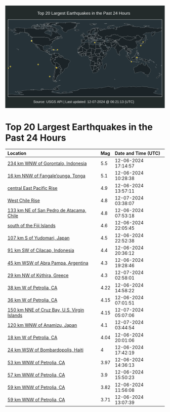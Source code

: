 ![Map](./map.png)

# Top 20 Largest Earthquakes in the Past 24 Hours

| Location | Mag | Date and Time (UTC) |
|:---|:---|:---|
| [234 km WNW of Gorontalo, Indonesia](https://earthquake.usgs.gov/earthquakes/eventpage/us7000nwmn) | 5.5 | 12-06-2024 17:14:57 |
| [16 km NNW of Fangale’ounga, Tonga](https://earthquake.usgs.gov/earthquakes/eventpage/us7000nwid) | 5.1 | 12-06-2024 10:28:38 |
| [central East Pacific Rise](https://earthquake.usgs.gov/earthquakes/eventpage/us7000nwks) | 4.9 | 12-06-2024 13:57:11 |
| [West Chile Rise](https://earthquake.usgs.gov/earthquakes/eventpage/us7000nwt0) | 4.8 | 12-07-2024 03:38:07 |
| [133 km NE of San Pedro de Atacama, Chile](https://earthquake.usgs.gov/earthquakes/eventpage/us7000nwhj) | 4.8 | 12-06-2024 07:53:18 |
| [south of the Fiji Islands](https://earthquake.usgs.gov/earthquakes/eventpage/us7000nwrf) | 4.6 | 12-06-2024 22:05:45 |
| [107 km S of Yudomari, Japan](https://earthquake.usgs.gov/earthquakes/eventpage/us7000nwrr) | 4.5 | 12-06-2024 22:52:38 |
| [91 km SW of Cilacap, Indonesia](https://earthquake.usgs.gov/earthquakes/eventpage/us7000nwqa) | 4.4 | 12-06-2024 20:36:12 |
| [45 km WSW of Abra Pampa, Argentina](https://earthquake.usgs.gov/earthquakes/eventpage/us7000nwpl) | 4.3 | 12-06-2024 19:28:46 |
| [29 km NW of Kýthira, Greece](https://earthquake.usgs.gov/earthquakes/eventpage/us7000nwsw) | 4.3 | 12-07-2024 02:58:01 |
| [38 km W of Petrolia, CA](https://earthquake.usgs.gov/earthquakes/eventpage/nc75097711) | 4.22 | 12-06-2024 14:58:22 |
| [36 km W of Petrolia, CA](https://earthquake.usgs.gov/earthquakes/eventpage/nc75097271) | 4.15 | 12-06-2024 07:01:51 |
| [150 km NNE of Cruz Bay, U.S. Virgin Islands](https://earthquake.usgs.gov/earthquakes/eventpage/pr2024342000) | 4.15 | 12-07-2024 05:07:06 |
| [120 km WNW of Anamizu, Japan](https://earthquake.usgs.gov/earthquakes/eventpage/us7000nwt1) | 4.1 | 12-07-2024 03:44:54 |
| [18 km W of Petrolia, CA](https://earthquake.usgs.gov/earthquakes/eventpage/nc75097986) | 4.04 | 12-06-2024 20:01:06 |
| [24 km WSW of Bombardopolis, Haiti](https://earthquake.usgs.gov/earthquakes/eventpage/us7000nwq3) | 4 | 12-06-2024 17:42:19 |
| [53 km WNW of Petrolia, CA](https://earthquake.usgs.gov/earthquakes/eventpage/nc75097691) | 3.97 | 12-06-2024 14:36:13 |
| [57 km WNW of Petrolia, CA](https://earthquake.usgs.gov/earthquakes/eventpage/nc75097781) | 3.9 | 12-06-2024 15:50:23 |
| [59 km WNW of Petrolia, CA](https://earthquake.usgs.gov/earthquakes/eventpage/nc75097556) | 3.82 | 12-06-2024 11:56:08 |
| [59 km WNW of Petrolia, CA](https://earthquake.usgs.gov/earthquakes/eventpage/nc75097611) | 3.71 | 12-06-2024 13:07:39 |
